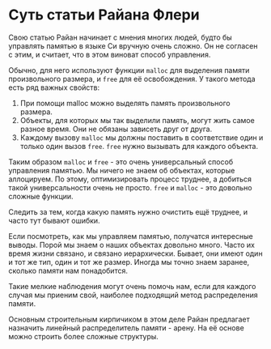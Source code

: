 # Суть статьи Райана Флери
Свою статью Райан начинает с мнения многих людей, будто бы управлять памятью в языке Си вручную очень сложно. Он не согласен с этим, и считает, что в этом виноват способ управления.

Обычно, для него используют функции `malloc` для выделения памяти произвольного размера, и `free` для её освобождения. У такого метода есть ряд важных свойств:
1) При помощи malloc можно выделять память произвольного размера.
2) Объекты, для которых мы так выделили память, могут жить самое разное время. Они не обязаны зависеть друг от друга.
3) Каждому вызову `malloc` мы должны поставить в соответствие один и только один вызов `free`. `free` нужно вызывать для каждого объекта.

Таким образом `malloc` и `free` - это очень универсальный способ управления памятью. Мы ничего не знаем об объектах, которые аллоцируем. По этому, оптимизировать процесс труднее, а добиться такой универсальности очень не просто. `free` и `malloc` - это довольно сложные функции.

Следить за тем, когда какую память нужно очистить ещё труднее, и часто тут бывают ошибки.

Если посмотреть, как мы управляем памятью, получатся интересные выводы. Порой мы знаем о наших объектах довольно много. Часто их время жизни связано, и связано иерархически. Бывает, они имеют один и тот же тип, один и тот же размер. Иногда мы точно знаем заранее, сколько памяти нам понадобится.

Такие мелкие наблюдения могут очень помочь нам, если для каждого случая мы приеним свой, наиболее подходящий метод распределения памяти.

Основным строительным кирпичиком в этом деле Райан предлагает назначить линейный распределитель памяти - арену. На её основе можно строить более сложные структуры.